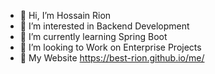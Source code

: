 - 👋 Hi, I’m Hossain Rion
- 👀 I’m interested in Backend Development
- 🌱 I’m currently learning Spring Boot
- 💞️ I’m looking to Work on Enterprise Projects
- 🔗 My Website https://best-rion.github.io/me/

<!---
best-rion/best-rion is a ✨ special ✨ repository because its `README.md` (this file) appears on your GitHub profile.
You can click the Preview link to take a look at your changes.
--->
